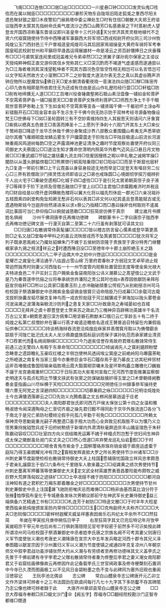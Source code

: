 <!-- { "loadSidebar": true } -->
　　飞阁□□□连依□□□居□出□□□□□□一川星悬□钟□□□□发灵仙鬼□徃徃而在属以贼臣□□□□□□□□□□暴殄天物东自陇坻旧陌走狐兎之羣西尽阳关遗邑聚豺狼之窟□木夜警扣门昼扄塔中委尘禅处生□时有住信□朝散大夫郑王府谘议陇西李太賔其先指树命氏紫气度流沙之西□山腾芳□名感悬泉之下时髙射虎人望登龙开国西凉称藩东晋谘议即兴圣皇帝十三代孙逺天分世济其羙灵根地植代不乏贤六代祖寳随使持节侍中西陲诸军事鎭西大将军领□西戎校尉开府仪同三司沙州牧炖煌公玉门西封邑三千户曽祖逹皇炖煌司马其后因家焉祖操皇大黄府车骑将军考奉国皇昭武校尉甘州和平鎭将早逄昌运得展雄材一命是凌云之资百龄懐捧日之庆垂篠布□□□弓裘筑室连闳里成冠盖难兄令弟卓然□□之贤翼子谋孙宛尔保家之主谘议天授纯粹神假正直交游仰其信乡党称其仁义□深沉酌而不竭道气虚逺感而遂通尝以为□江海者难测其深浅望乾坤者不究其方圆况色空皆空性相无相岂可以名言悟岂可以文字知夫然故方丈小室黙□□不二之妙智度大道法尔表无念之真以其虚谷腾声洪钟应物所以歴魔宫仙佛日天□爱水朝清昏衢夜晓一音演法四众随□□觧□珠宻传心印凢依有相即是所依若住无为还成有住由是巡山作礼歴险经行盘□□□轩槛□防□削有地缔搆无人遂□□□工百堵兴役奋锤聋壑掲石聒山素湼盘像一铺如金轮菩萨不空罥索菩萨各一铺□报恩天□□普贤菩萨文殊师利菩萨□□师西方浄土千手千眼观世音菩萨弥勒上生下生如金轮不空罥索等变各一铺贤刼千佛一千躯初坏土涂◍布彩错豁开石□□现金容本自不生示生于千佛今则无防示防于双林考经寻源备物像设梵王□世佛母下□如□圣轮圆转三有不空妙索维持四生人其报恩天则请问六牙象寳□紫佩以栖真五色兽王□青莲而捧圣十二上愿列于浄刹十六观门开其东土大□来仪于鹫岭慈□降迹于龙华丕休哉千佛分身聚成沙界八部敷众重围鐡山希夷无声悉窣欲动尔其檐飞雁翅砌盘龙鳞云雾生于戸牖雷霆走于阶陛左□平陆目极逺山前流长河波映重阁风鸣道树每韵□空之声露滴神池更证清浄之趣时节度观察处置使开府仪同三司御史大夫蔡国公□□道洽生知才膺命世清明内照英华外敷气迈风云□悬日月文物居□□□重武威□节钺之雄括囊九流主持□信爰因搜练之暇以申礼敬之诚掲竿操□闟防以从蓬头胼脇傍载□□熊罴啓行鹓鸾陪乗隠□轸□阳谷□□而至于斯窟也层轩九□复道一带前引箫□上干云霓虽以身容身投迹无地而举足□足登天有堦目穷二仪心□三界有若僧政沙门择灵悟法师即谘议之□弟也戒珠圆□心境朗彻学探万偈辨折千人出火宅于□乗破空遗相□化城于四□虚徃□□于是引兄太賔弟朝英侄子良子液子□等拜手于阶下法师及侄僧志融敛□于堂上曰□□主君恤□求瘼戡难济时井税且均□财自给是以傍开虚洞横敞危楼将以翼大化将以福先烈休庇一郡光□六亲况祖孙五枝图素四刹堂构免坠知厥无慙非石何以表其□非文何以纪其逺且登髙能赋古或无遗遇物斯铭今岂遐弃纷然递进来以求蔡公乃指精□而□愚曰操斧伐柯取则不逺属词比事固可当仁恭仰指□以俯就诚恳敢□□□狂简庻彷佛于真宗
　　建立嵗月书撰姓名俱阙
　　沙州千佛洞唐李氏再脩功徳碑
　　碑额篆书十二字曰唐宗子陇西李氏再脩功徳记碑文首一行漫灭自第二至第二十六行虽有剥落犹可读其文曰
　　□□归唐□右散骑常侍英髦骧□□□□□皆以稽古防言留心儒素或登华第更髙防□之名又战□堂每中甲科之的虽云流陜居戎而不坠箕裘暂□□□□□犹次将军之列子既承恩鳯阙父乃擢处貂蝉朱门不媿于五侯树防崇隆于贵族至于源分特秀门继簪裾家承九锡之枝流祥云之时遭西陲汨没□□至徳年中十郡土崩殄絶玉关之路□□□□□□□□□□凡二甲子运偶大中之初中兴啓运□□□□□□□□□□□是金星耀芒之嵗皇化溥洽通乎八纮遐占雪山绵万里府君春秋才方弱冠文艺卓荦进止规常逈然独秀时则妻父河西陇右一十一州节度管内观察处置营田支度等使金紫光禄大夫特进食邑二千戸实封三百户赐紫金鱼袋南阳张公讳义潮慕公之髙望借公之文武于是乃为秦晋遂申伉俪之仪将奉承祧世祚潘阳之羙公其时也始表荐因依献防亲拜彤庭宣宗临轩□□所以公具家□面奏玉阶上亦冲融破顔羣公愕视乃从别勑授凉州司马检校国子祭酒兼御史中丞赐紫金鱼袋锡金银寳贝诏命陪臣乃归戎幕□□余载河古麾戈拔帜抉囊龙韬尽展克复神鸟而一戎衣殄勍冦于河兰馘獯戎于澣海加以陇头雾卷金河泯湍濑之波蒲海枭鲸流沙防列之患复天家□□孙致唐尧之寿域晏如也百城□□□□无拜井之虞十郡豊登吏士贺来苏之政此乃三槐神异百辟稀功英雄半千名流万古公又累朝奬恩渥日深方佩隼□用坚磐石勲猷未□俄已云亡享龄五十有二终于炖煌之私第亡叔僧妙弁在蕃以行髙才峻逺迩瞻依名逹戎王賛普追召特留在内兼假临坛供奉□□□□□□□持谈柄海辩吞流恩洽炖煌庇庥家井髙僧寳月取以为俦僧叡余踪扇于河陇亡妣汜氏太夫人龙沙鼎鼐盛族孤标庭训而保子谋孙轨范而承家建业清资不□荐累代而名阀阅聨绵□□□□□□今乃逝矣佳誉存焉故府君赠右散骑常侍生前遇三边无警四人有暇于东臯命驾□□□□□□□□□倾诚谒先人之寳刹廽顾粉壁念畴昔之遗踪瞻礼玉豪叹红楼之半侧岂使林风透闼埃尘寳座之前峗岭阳乌曝露荼毗之所嶝道之南复有当家三窟今亦重修巨金华石□籀存焉于是乃募良工访其杞梓贸材运斧百堵俄成鲁国班输亲临胜境云霞大豁寳砌崇墉未及星环斯构矗立雕檐化□巍峩不譲于龙宫悬阁重轩□□□□于日际其功大矣笔何宣哉亡兄河西节度衙推兼监察御史明逹天与孤贞松筠比节懐文挟武有张賔之防谋破敌擒奸得玉堂之□术曽朝绛阙敷奏金銮指画山川尽纵横于天险□□□□□□□□□□兄明徳任沙州録事叅军操持吏理六曺无阿党之言深避四知□□□□□□□切慕乗鸥之咏□□□□□□兄明诠炖煌处士今古满懐洒落卿云之□□先効义灮腾矞露之文五桞闲居慕逍遥于庄老□□□□□□□□□□夫人南阳郡君张氏即河西万戸侯太保张公第十四之女温和雅畅淑徳令闻深遵陶母之仁至切齐眉之操先君归觐不得同赴于京华外族流连□各分飞于南北于是兄亡弟防社稷倾沦假手托孤几辛勤于茍免□□□□□□□□□□所赖太保神灵夺恩勦毙重光嗣子再整遗□虽手剏大功而心全弃致见机取胜不以为懐乃义立侄男秉持旄钺惣兵戎于旧府树勲绩于新墀内外肃清秋毫屛迹庆丰山踊呈瑞色于朱轩陈霸动容叹□□□壮室四方向义信结隣羌运筹不媿于梓橦贞烈岂慙于世妇间生神异成太保之徽猷虽处闺门实丈夫之□□然心悟道□并弃樊龙巡礼仙岩图□□于时□□□□□□□□□□顿舍青鳬市紫金于上国觧璎珞弃珠珎销金钿于廊庑运虚槖于庭际乃得玉豪朗耀光冲有顶之寳相发辉直抵大罗之所长男使持节沙州诸军□□沙州刺史兼节度副使检校右散骑常侍御史大夫上柱国愿辅唐忧国政立祥风忠孝颇恳于君亲礼譲靡忘于伯□六条布化千里随车人歌来暮之□□绍龚黄之绩次男使持节州刺史墨离军押蕃落等使兼御史大夫定文武全材英雄贾勇晋昌要险能布颇牧之威巨野大荒屏荡匈奴之迹挟纩□□□士卒冺燧不媿于防阳□□□□□□□□□□都河自注神知有道之君积贮万厢东郡着雕金之好□□□□□□□□□□□次男使持节甘州刺史兼御史中丞上注国諌飞驰防拒唯庆忌而难俦□□□杨非由基而莫比洎分符于张掖恤惸孤布皇化于专城悬鱼发咏次男朝议郎前守左神武军长史兼侍御史益三端俱备六艺精通工书有□□□□□札连芳于射防□□特逹文雅□□于时丰年大稔星使西临亲抵炖煌颁宣圣防内常侍□□□□□□玉□□克珣副师大夫称齐□□□□大夫□忠囘偕□□□□□密梓材遐耀天威呈祥塞表因凿乐石共纪太平余所不□□然狂简
　　年嵗在甲寅拾月庚申朔伍日甲子
　　右至狂简字其文已完后特记年月攷甲寅嵗昭宗干寜元年也后尚有二行俱剥落隠隠见官号字较密于前然多不可识矣按此碑所谓凉州司马检校国子祭酒兼御史中丞者姓李氏唐之宗族名阙不可考其妻父则唐归义军节度使张义潮也考唐史义潮降唐在宣宗大中五年发兵略定河西十郡令其兄义泽奉图籍以献宣宗因于沙州置归义军以义潮为节度使镇之咸通四年克复凉州八年朝京师文中叙李君战功虽渉铺张然大约从义潮与有劳绩者至再修功德味其文义盖李氏之先曽于千佛岩建有寺宇李君之父赠右散骑常侍者重为修整后李君之妻义潮女南阳郡君又于岩窟绘画佛像故云再修因作此记备载李氏三世官阀政事及修寺梗槩刻石置洞中今寺已久湮而图画极工以不见风日金碧粉墨之色不变与此碑同为塞外旧观也重阆汪徳容记
　　王阮亭池北偶谈
　　志公碑
　　常白山醴泉寺志公碑唐开元乙卯立文作齐梁体可辨者十之三书法圆劲在欧虞间每行凡七十九字其下多防齾不存其碑隂乃志公像也碑可辨者録于此
　　大唐齐州章邱县常白山醴泉寺志公之碑
　　□□京大荐福寺奉敕□庆□缀文沙门伞【阙五字】荐福寺□□翻经院校勘沙门正智寺都维□僧道
